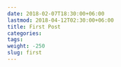```yaml
---
date: 2018-02-07T18:30:00+06:00
lastmod: 2018-04-12T02:30:00+06:00
title: First Post
categories:
tags:
weight: -250
slug: first
---
```

